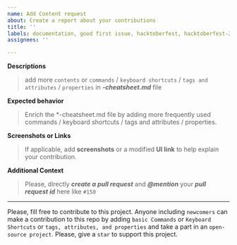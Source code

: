 ```yaml
---
name: Add Content request
about: Create a report about your contributions
title: ''
labels: documentation, good first issue, hacktoberfest, hacktoberfest-2022
assignees: ''

---
```


**Descriptions**
> add more `contents` or `commands` / `keyboard shortcuts` / `tags and attributes` / `properties` in ***-cheatsheet.md*** file

**Expected behavior**
> Enrich the *-cheatsheet.md file by adding more frequently used commands / keyboard shortcuts / tags and attributes / properties.

**Screenshots or Links**
> If applicable, add **screenshots** or a modified **UI link** to help explain your contribution.

**Additional Context**
> Please, directly ***create a pull request*** and ***@mention*** your ***pull request id*** here like `#150`

---

Please, fill free to contribute to this project. Anyone including `newcomers` can make a contribution to this repo by adding `basic Commands` or `Keyboard Shortcuts` or `tags, attributes, and properties` and take a part in an `open-source project`. 
Please, give a `star` to support this project.
<br />

